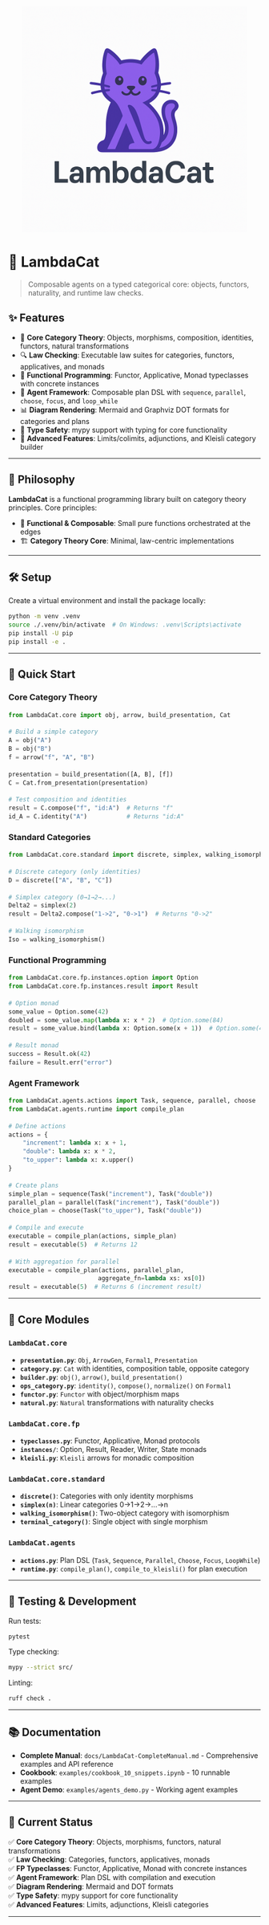 <p align="center">
  <img src="./LambdaCat.png" alt="LambdaCat Logo" width="450"/>
</p>

# 🐾 LambdaCat

> Composable agents on a typed categorical core: objects, functors, naturality, and runtime law checks.

## ✨ Features

- 🧮 **Core Category Theory**: Objects, morphisms, composition, identities, functors, natural transformations
- 🔍 **Law Checking**: Executable law suites for categories, functors, applicatives, and monads
- 🧠 **Functional Programming**: Functor, Applicative, Monad typeclasses with concrete instances
- 🤖 **Agent Framework**: Composable plan DSL with `sequence`, `parallel`, `choose`, `focus`, and `loop_while`
- 📊 **Diagram Rendering**: Mermaid and Graphviz DOT formats for categories and plans
- 🎯 **Type Safety**: mypy support with typing for core functionality
- 🚀 **Advanced Features**: Limits/colimits, adjunctions, and Kleisli category builder

---

## 🧠 Philosophy

**LambdaCat** is a functional programming library built on category theory principles. Core principles:

- 🧩 **Functional & Composable**: Small pure functions orchestrated at the edges
- 🏗️ **Category Theory Core**: Minimal, law-centric implementations

---

## 🛠️ Setup

Create a virtual environment and install the package locally:

```bash
python -m venv .venv
source ./.venv/bin/activate  # On Windows: .venv\Scripts\activate
pip install -U pip
pip install -e .
```

---

## 🚀 Quick Start

### Core Category Theory

```python
from LambdaCat.core import obj, arrow, build_presentation, Cat

# Build a simple category
A = obj("A")
B = obj("B")
f = arrow("f", "A", "B")

presentation = build_presentation([A, B], [f])
C = Cat.from_presentation(presentation)

# Test composition and identities
result = C.compose("f", "id:A")  # Returns "f"
id_A = C.identity("A")           # Returns "id:A"
```

### Standard Categories

```python
from LambdaCat.core.standard import discrete, simplex, walking_isomorphism

# Discrete category (only identities)
D = discrete(["A", "B", "C"])

# Simplex category (0→1→2→...)
Delta2 = simplex(2)
result = Delta2.compose("1->2", "0->1")  # Returns "0->2"

# Walking isomorphism
Iso = walking_isomorphism()
```

### Functional Programming

```python
from LambdaCat.core.fp.instances.option import Option
from LambdaCat.core.fp.instances.result import Result

# Option monad
some_value = Option.some(42)
doubled = some_value.map(lambda x: x * 2)  # Option.some(84)
result = some_value.bind(lambda x: Option.some(x + 1))  # Option.some(43)

# Result monad
success = Result.ok(42)
failure = Result.err("error")
```

### Agent Framework

```python
from LambdaCat.agents.actions import Task, sequence, parallel, choose
from LambdaCat.agents.runtime import compile_plan

# Define actions
actions = {
    "increment": lambda x: x + 1,
    "double": lambda x: x * 2,
    "to_upper": lambda x: x.upper()
}

# Create plans
simple_plan = sequence(Task("increment"), Task("double"))
parallel_plan = parallel(Task("increment"), Task("double"))
choice_plan = choose(Task("to_upper"), Task("double"))

# Compile and execute
executable = compile_plan(actions, simple_plan)
result = executable(5)  # Returns 12

# With aggregation for parallel
executable = compile_plan(actions, parallel_plan, 
                         aggregate_fn=lambda xs: xs[0])
result = executable(5)  # Returns 6 (increment result)
```

---

## 🔬 Core Modules

### `LambdaCat.core`
- **`presentation.py`**: `Obj`, `ArrowGen`, `Formal1`, `Presentation`
- **`category.py`**: `Cat` with identities, composition table, opposite category
- **`builder.py`**: `obj()`, `arrow()`, `build_presentation()`
- **`ops_category.py`**: `identity()`, `compose()`, `normalize()` on `Formal1`
- **`functor.py`**: `Functor` with object/morphism maps
- **`natural.py`**: `Natural` transformations with naturality checks

### `LambdaCat.core.fp`
- **`typeclasses.py`**: Functor, Applicative, Monad protocols
- **`instances/`**: Option, Result, Reader, Writer, State monads
- **`kleisli.py`**: `Kleisli` arrows for monadic composition

### `LambdaCat.core.standard`
- **`discrete()`**: Categories with only identity morphisms
- **`simplex(n)`**: Linear categories 0→1→2→...→n
- **`walking_isomorphism()`**: Two-object category with isomorphism
- **`terminal_category()`**: Single object with single morphism

### `LambdaCat.agents`
- **`actions.py`**: Plan DSL (`Task`, `Sequence`, `Parallel`, `Choose`, `Focus`, `LoopWhile`)
- **`runtime.py`**: `compile_plan()`, `compile_to_kleisli()` for plan execution

---

## 🧪 Testing & Development

Run tests:
```bash
pytest
```

Type checking:
```bash
mypy --strict src/
```

Linting:
```bash
ruff check .
```

---

## 📚 Documentation

- **Complete Manual**: `docs/LambdaCat-CompleteManual.md` - Comprehensive examples and API reference
- **Cookbook**: `examples/cookbook_10_snippets.ipynb` - 10 runnable examples
- **Agent Demo**: `examples/agents_demo.py` - Working agent examples

---

## 🎯 Current Status

✅ **Core Category Theory**: Objects, morphisms, functors, natural transformations  
✅ **Law Checking**: Categories, functors, applicatives, monads  
✅ **FP Typeclasses**: Functor, Applicative, Monad with concrete instances  
✅ **Agent Framework**: Plan DSL with compilation and execution  
✅ **Diagram Rendering**: Mermaid and DOT formats  
✅ **Type Safety**: mypy support for core functionality  
✅ **Advanced Features**: Limits, adjunctions, Kleisli categories

---